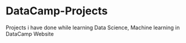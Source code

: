 # DataCamp-Projects
Projects i have done while learning Data Science, Machine learning in DataCamp Website
